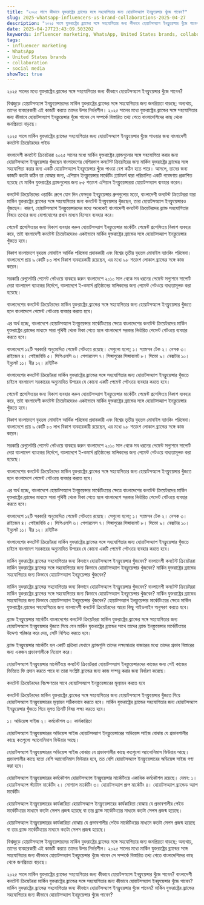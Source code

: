 ```yaml
---
title: "২০২৫ সালে কীভাবে যুক্তরাষ্ট্রের ব্র্যান্ডের সঙ্গে সহযোগিতার জন্য হোয়াটসঅ্যাপ ইনফ্লুয়েন্সার খুঁজে পাবেন?"
slug: 2025-whatsapp-influencers-us-brand-collaborations-2025-04-27
description: "২০২৫ সালে যুক্তরাষ্ট্রের ব্র্যান্ডের সঙ্গে সহযোগিতার জন্য কীভাবে হোয়াটসঅ্যাপ ইনফ্লুয়েন্সার খুঁজে পাবেন? মার্কিন যুক্তরাষ্ট্রের ব্র্যান্ডের সঙ্গে সহযোগিতার জন্য হোয়াটসঅ্যাপ ইনফ্লুয়েন্সার খুঁজে পাওয়ার জন্য বাংলাদেশী কনটেন্ট ক্রিয়েটরদের ২০২৫ সালের রূপরেখা জানুন।"
date: 2025-04-27T23:43:09.503202
keywords: influencer marketing, WhatsApp, United States brands, collaboration, social media
tags:
- influencer marketing
- WhatsApp
- United States brands
- collaboration
- social media
showToc: true
---
```


২০২৫ সালের মধ্যে যুক্তরাষ্ট্রের ব্র্যান্ডের সঙ্গে সহযোগিতার জন্য কীভাবে হোয়াটসঅ্যাপ ইনফ্লুয়েন্সার খুঁজে পাবেন?


বিশ্বজুড়ে হোয়াটসঅ্যাপ ইনফ্লুয়েন্সারদের মার্কিন যুক্তরাষ্ট্রের ব্র্যান্ডের সঙ্গে সহযোগিতার জন্য জনপ্রিয়তা বাড়ছে; অন্যথায়, তাদের ব্যবহারকারী এই কাজটি করতে তাদের উপর নির্ভরশীল। ২০২৫ সালের মধ্যে যুক্তরাষ্ট্রের ব্র্যান্ডের সঙ্গে সহযোগিতার জন্য কীভাবে হোয়াটসঅ্যাপ ইনফ্লুয়েন্সার খুঁজে পাবেন সে সম্পর্কে বিস্তারিত তথ্য পেতে বাংলাদেশিদের কাছ থেকে জনপ্রিয়তা বাড়ছে।


২০২৫ সালে মার্কিন যুক্তরাষ্ট্রের ব্র্যান্ডের সহযোগিতার জন্য হোয়াটসঅ্যাপ ইনফ্লুয়েন্সার খুঁজে পাওয়ার জন্য বাংলাদেশী কনটেন্ট ক্রিয়েটরদের গাইড


বাংলাদেশী কনটেন্ট ক্রিয়েটররা ২০২৫ সালের মধ্যে মার্কিন যুক্তরাষ্ট্রের ব্র্যান্ডগুলোর সঙ্গে সহযোগিতা করার জন্য হোয়াটসঅ্যাপ ইনফ্লুয়েন্সার খুঁজছেন বাংলাদেশের বেশিরভাগ কনটেন্ট ক্রিয়েটরের জন্য মার্কিন যুক্তরাষ্ট্রের ব্র্যান্ডের সঙ্গে সহযোগিতা করার জন্য একটি হোয়াটসঅ্যাপ ইনফ্লুয়েন্সার খুঁজে পাওয়া বেশ কঠিন হতে পারে। আসলে, তাদের জন্য কাজটি কতটা কঠিন তা বোঝার জন্য, এশিয়ান ইনফ্লুয়েন্সার মার্কেটিং প্ল্যাটফর্ম দ্বারা পরিচালিত একটি গবেষণায় প্রকাশিত হয়েছে যে মার্কিন যুক্তরাষ্ট্রের ব্র্যান্ডগুলোর জন্য ৮৫ শতাংশ এশিয়ান ইনফ্লুয়েন্সাররা হোয়াটসঅ্যাপ ব্যবহার করেন।


কনটেন্ট ক্রিয়েটরদের ওয়ার্কিং গ্রুপে যোগ দিন
ফেসবুক ইনফ্লুয়েন্সার গ্রুপগুলোর মতো, বাংলাদেশী কনটেন্ট ক্রিয়েটররা যারা মার্কিন যুক্তরাষ্ট্রের ব্র্যান্ডের সঙ্গে সহযোগিতার জন্য কনটেন্ট ইনফ্লুয়েন্সার খুঁজছেন, তারা হোয়াটসঅ্যাপ ইনফ্লুয়েন্সারও খুঁজছেন। কারণ, হোয়াটসঅ্যাপ ইনফ্লুয়েন্সারদের মধ্যে অনেকেই বাংলাদেশী কনটেন্ট ক্রিয়েটরদের ব্র্যান্ড সহযোগিতার বিষয়ে তথ্যের জন্য যোগাযোগের প্রধান মাধ্যম হিসেবে ব্যবহার করে।


পেমেন্ট প্রসেসিংয়ের জন্য বিকাশ ব্যবহার করুন
হোয়াটসঅ্যাপ ইনফ্লুয়েন্সার মার্কেটিং পেমেন্ট প্রসেসিংয়ে বিকাশ ব্যবহার করে, তাই বাংলাদেশী কনটেন্ট ক্রিয়েটরদেরও একইভাবে মার্কিন যুক্তরাষ্ট্রের ব্র্যান্ডের সঙ্গে হোয়াটসঅ্যাপ ইনফ্লুয়েন্সার খুঁজতে হবে।


বিকাশ বাংলাদেশে বৃহত্তম মোবাইল আর্থিক পরিষেবা প্রদানকারী এবং বিশ্বের তৃতীয় বৃহত্তম মোবাইল ব্যাংকিং পরিষেবা। বাংলাদেশে প্রায় ৯ কোটি ৮০ লাখ বিকাশ ব্যবহারকারী রয়েছেন, এর মধ্যে ৯৮ শতাংশ লোকাল ব্র্যান্ডের সঙ্গে কাজ করেন।


সরকারি রেগুলেটরি পেমেন্ট গেটওয়ে ব্যবহার করুন
বাংলাদেশে ২০১০ সাল থেকে সব ধরনের পেমেন্ট সল্যুশনে সাপোর্ট দেয়া বাংলাদেশ ব্যাংকের নির্দেশে, বাংলাদেশে ই-কমার্স প্রতিষ্ঠানের মালিকদের জন্য পেমেন্ট গেটওয়ে বাধ্যতামূলক করা হয়েছে।


বাংলাদেশের কনটেন্ট ক্রিয়েটরদের মার্কিন যুক্তরাষ্ট্রের ব্র্যান্ডের সঙ্গে সহযোগিতার জন্য হোয়াটসঅ্যাপ ইনফ্লুয়েন্সার খুঁজতে হলে বাংলাদেশে পেমেন্ট গেটওয়ে ব্যবহার করতে হবে।


এর অর্থ হচ্ছে, বাংলাদেশে হোয়াটসঅ্যাপ ইনফ্লুয়েন্সার মার্কেটিংয়ের ক্ষেত্রে বাংলাদেশের কনটেন্ট ক্রিয়েটরদের মার্কিন যুক্তরাষ্ট্রের ব্র্যান্ডের মাধ্যমে সারা পৃথিবী থেকে টাকা পেতে হলে বাংলাদেশে সরকার নির্ধারিত পেমেন্ট গেটওয়ে ব্যবহার করতে হবে।


বাংলাদেশে ১২টি সরকারি অনুমোদিত পেমেন্ট গেটওয়ে রয়েছে। সেগুলো হলো;
১। স্যামসন টেক
২। নেসক
৩। রাইজেন
৪। পেইজবিডি
৫। সিপিএলসি
৬। পেপারলেস
৭। সিঙ্গাপুরের সিঙ্গাবলেট
৮। সিভো
৯। নেক্সটার
১০। ইবুলেট
১১। বীর
১২। রাইটিক


বাংলাদেশের কনটেন্ট ক্রিয়েটররা মার্কিন যুক্তরাষ্ট্রের ব্র্যান্ডের সঙ্গে সহযোগিতার জন্য হোয়াটসঅ্যাপ ইনফ্লুয়েন্সার খুঁজতে চাইলে বাংলাদেশ সরকারের অনুমোদিত উপরের যে কোনো একটি পেমেন্ট গেটওয়ে ব্যবহার করতে হবে।


পেমেন্ট প্রসেসিংয়ের জন্য বিকাশ ব্যবহার করুন
হোয়াটসঅ্যাপ ইনফ্লুয়েন্সার মার্কেটিং পেমেন্ট প্রসেসিংয়ে বিকাশ ব্যবহার করে, তাই বাংলাদেশী কনটেন্ট ক্রিয়েটরদেরও একইভাবে মার্কিন যুক্তরাষ্ট্রের ব্র্যান্ডের সঙ্গে হোয়াটসঅ্যাপ ইনফ্লুয়েন্সার খুঁজতে হবে।


বিকাশ বাংলাদেশে বৃহত্তম মোবাইল আর্থিক পরিষেবা প্রদানকারী এবং বিশ্বের তৃতীয় বৃহত্তম মোবাইল ব্যাংকিং পরিষেবা। বাংলাদেশে প্রায় ৯ কোটি ৮০ লাখ বিকাশ ব্যবহারকারী রয়েছেন, এর মধ্যে ৯৮ শতাংশ লোকাল ব্র্যান্ডের সঙ্গে কাজ করেন।


সরকারি রেগুলেটরি পেমেন্ট গেটওয়ে ব্যবহার করুন
বাংলাদেশে ২০১০ সাল থেকে সব ধরনের পেমেন্ট সল্যুশনে সাপোর্ট দেয়া বাংলাদেশ ব্যাংকের নির্দেশে, বাংলাদেশে ই-কমার্স প্রতিষ্ঠানের মালিকদের জন্য পেমেন্ট গেটওয়ে বাধ্যতামূলক করা হয়েছে।


বাংলাদেশের কনটেন্ট ক্রিয়েটরদের মার্কিন যুক্তরাষ্ট্রের ব্র্যান্ডের সঙ্গে সহযোগিতার জন্য হোয়াটসঅ্যাপ ইনফ্লুয়েন্সার খুঁজতে হলে বাংলাদেশে পেমেন্ট গেটওয়ে ব্যবহার করতে হবে।


এর অর্থ হচ্ছে, বাংলাদেশে হোয়াটসঅ্যাপ ইনফ্লুয়েন্সার মার্কেটিংয়ের ক্ষেত্রে বাংলাদেশের কনটেন্ট ক্রিয়েটরদের মার্কিন যুক্তরাষ্ট্রের ব্র্যান্ডের মাধ্যমে সারা পৃথিবী থেকে টাকা পেতে হলে বাংলাদেশে সরকার নির্ধারিত পেমেন্ট গেটওয়ে ব্যবহার করতে হবে।


বাংলাদেশে ১২টি সরকারি অনুমোদিত পেমেন্ট গেটওয়ে রয়েছে। সেগুলো হলো;
১। স্যামসন টেক
২। নেসক
৩। রাইজেন
৪। পেইজবিডি
৫। সিপিএলসি
৬। পেপারলেস
৭। সিঙ্গাপুরের সিঙ্গাবলেট
৮। সিভো
৯। নেক্সটার
১০। ইবুলেট
১১। বীর
১২। রাইটিক


বাংলাদেশের কনটেন্ট ক্রিয়েটররা মার্কিন যুক্তরাষ্ট্রের ব্র্যান্ডের সঙ্গে সহযোগিতার জন্য হোয়াটসঅ্যাপ ইনফ্লুয়েন্সার খুঁজতে চাইলে বাংলাদেশ সরকারের অনুমোদিত উপরের যে কোনো একটি পেমেন্ট গেটওয়ে ব্যবহার করতে হবে।


মার্কিন যুক্তরাষ্ট্রের ব্র্যান্ডের সহযোগিতার জন্য কিভাবে হোয়াটসঅ্যাপ ইনফ্লুয়েন্সার খুঁজবেন?
বাংলাদেশী কনটেন্ট ক্রিয়েটররা মার্কিন যুক্তরাষ্ট্রের ব্র্যান্ডের সঙ্গে সহযোগিতার জন্য কিভাবে হোয়াটসঅ্যাপ ইনফ্লুয়েন্সার খুঁজবেন? মার্কিন যুক্তরাষ্ট্রের ব্র্যান্ডের সহযোগিতার জন্য কিভাবে হোয়াটসঅ্যাপ ইনফ্লুয়েন্সার খুঁজবেন?


মার্কিন যুক্তরাষ্ট্রের ব্র্যান্ডের সহযোগিতার জন্য কিভাবে হোয়াটসঅ্যাপ ইনফ্লুয়েন্সার খুঁজবেন?
বাংলাদেশী কনটেন্ট ক্রিয়েটররা মার্কিন যুক্তরাষ্ট্রের ব্র্যান্ডের সঙ্গে সহযোগিতার জন্য কিভাবে হোয়াটসঅ্যাপ ইনফ্লুয়েন্সার খুঁজবেন? মার্কিন যুক্তরাষ্ট্রের ব্র্যান্ডের সহযোগিতার জন্য কিভাবে হোয়াটসঅ্যাপ ইনফ্লুয়েন্সার খুঁজবেন? হোয়াটসঅ্যাপ ইনফ্লুয়েন্সার মার্কেটিংয়ের ক্ষেত্রে মার্কিন যুক্তরাষ্ট্রের ব্র্যান্ডের সহযোগিতার জন্য বাংলাদেশী কনটেন্ট ক্রিয়েটরদের আরো কিছু গাইডলাইন অনুসরণ করতে হবে।


ব্র্যান্ড ইনফ্লুয়েন্সার মার্কেটিং
বাংলাদেশের কনটেন্ট ক্রিয়েটররা মার্কিন যুক্তরাষ্ট্রের ব্র্যান্ডের সঙ্গে সহযোগিতার জন্য হোয়াটসঅ্যাপ ইনফ্লুয়েন্সার খুঁজতে গিয়ে যেন মার্কিন যুক্তরাষ্ট্রের ব্র্যান্ডের সাথে তাদের ব্র্যান্ড ইনফ্লুয়েন্সার মার্কেটিংয়ের উদ্দেশ্য পরিষ্কার করে দেয়, সেটি নিশ্চিত করতে হবে।


ব্র্যান্ড ইনফ্লুয়েন্সার মার্কেটিং হল একটি প্রক্রিয়া যেখানে ব্র্যান্ডগুলি তাদের লক্ষ্যমাত্রার বাজারের মধ্যে তাদের প্রভাব বিস্তারের জন্য একজন প্রভাবশালীকে নিয়োগ করে।


হোয়াটসঅ্যাপ ইনফ্লুয়েন্সার মার্কেটিংয়ে কনটেন্ট ক্রিয়েটররা হোয়াটসঅ্যাপ ইনফ্লুয়েন্সারদের কাজের জন্য সেই কাজের ভিত্তিতে ফি প্রদান করতে পারে যা তারা সংশ্লিষ্ট ব্র্যান্ডের জন্য কাজ সম্পন্ন করার জন্য নির্ধারণ করেছে।


কনটেন্ট ক্রিয়েটরদের বিচক্ষণতার সাথে হোয়াটসঅ্যাপ ইনফ্লুয়েন্সারের মূল্যায়ন করতে হবে


কনটেন্ট ক্রিয়েটরদের মার্কিন যুক্তরাষ্ট্রের ব্র্যান্ডের সঙ্গে সহযোগিতার জন্য হোয়াটসঅ্যাপ ইনফ্লুয়েন্সার খুঁজতে গিয়ে হোয়াটসঅ্যাপ ইনফ্লুয়েন্সারের মূল্যায়ন সঠিকভাবে করতে হবে। মার্কিন যুক্তরাষ্ট্রের ব্র্যান্ডের সহযোগিতার জন্য হোয়াটসঅ্যাপ ইনফ্লুয়েন্সার খুঁজতে গিয়ে মূলত তিনটি বিষয় লক্ষ্য করতে হবে।


১। অডিয়েন্স সাইজ
২। কর্মকৌশল
৩। কার্যকারিতা


হোয়াটসঅ্যাপ ইনফ্লুয়েন্সারের অডিয়েন্স সাইজ
হোয়াটসঅ্যাপ ইনফ্লুয়েন্সারের অডিয়েন্স সাইজ বোঝায় যে প্রভাবশালীর কাছে কতগুলো অ্যানোনিমাস ভিউয়ার আছে।


হোয়াটসঅ্যাপ ইনফ্লুয়েন্সারের অডিয়েন্স সাইজ বোঝায় যে প্রভাবশালীর কাছে কতগুলো অ্যানোনিমাস ভিউয়ার আছে। প্রভাবশালীর কাছে যতো বেশি অ্যানোনিমাস ভিউয়ার হবে, তত বেশি হোয়াটসঅ্যাপ ইনফ্লুয়েন্সারের অডিয়েন্স সাইজ গণ্য করা হবে।


হোয়াটসঅ্যাপ ইনফ্লুয়েন্সারের কর্মকৌশল
হোয়াটসঅ্যাপ ইনফ্লুয়েন্সার মার্কেটিংয়ে একাধিক কর্মকৌশল রয়েছে। যেমন:
১। হোয়াটসঅ্যাপ স্ট্যাটাস মার্কেটিং
২। সোশ্যাল মার্কেটিং
৩। হোয়াটসঅ্যাপ গ্রুপ মার্কেটিং
৪। হোয়াটসঅ্যাপ ব্র্যান্ডেড অ্যাপ মার্কেটিং


হোয়াটসঅ্যাপ ইনফ্লুয়েন্সারের কার্যকারিতা
হোয়াটসঅ্যাপ ইনফ্লুয়েন্সারের কার্যকারিতা বোঝায় যে প্রভাবশালীর পেইড মার্কেটিংয়ের মাধ্যমে কতটা সেলস প্রজন্ম হয়েছে বা তার ব্র্যান্ড মার্কেটিংয়ের মাধ্যমে কতটা সেলস প্রজন্ম হয়েছে।


হোয়াটসঅ্যাপ ইনফ্লুয়েন্সারের কার্যকারিতা বোঝায় যে প্রভাবশালীর পেইড মার্কেটিংয়ের মাধ্যমে কতটা সেলস প্রজন্ম হয়েছে বা তার ব্র্যান্ড মার্কেটিংয়ের মাধ্যমে কতটা সেলস প্রজন্ম হয়েছে।


বিশ্বজুড়ে হোয়াটসঅ্যাপ ইনফ্লুয়েন্সারদের মার্কিন যুক্তরাষ্ট্রের ব্র্যান্ডের সঙ্গে সহযোগিতার জন্য জনপ্রিয়তা বাড়ছে; অন্যথায়, তাদের ব্যবহারকারী এই কাজটি করতে তাদের উপর নির্ভরশীল। ২০২৫ সালের মধ্যে মার্কিন যুক্তরাষ্ট্রের ব্র্যান্ডের সঙ্গে সহযোগিতার জন্য কীভাবে হোয়াটসঅ্যাপ ইনফ্লুয়েন্সার খুঁজে পাবেন সে সম্পর্কে বিস্তারিত তথ্য পেতে বাংলাদেশিদের কাছ থেকে জনপ্রিয়তা বাড়ছে।


২০২৫ সালে মার্কিন যুক্তরাষ্ট্রের ব্র্যান্ডের সহযোগিতার জন্য কীভাবে হোয়াটসঅ্যাপ ইনফ্লুয়েন্সার খুঁজে পাবেন?
বাংলাদেশী কনটেন্ট ক্রিয়েটররা মার্কিন যুক্তরাষ্ট্রের ব্র্যান্ডের সঙ্গে সহযোগিতার জন্য কীভাবে হোয়াটসঅ্যাপ ইনফ্লুয়েন্সার খুঁজে পাবেন? মার্কিন যুক্তরাষ্ট্রের ব্র্যান্ডের সহযোগিতার জন্য কীভাবে হোয়াটসঅ্যাপ ইনফ্লুয়েন্সার খুঁজে পাবেন? মার্কিন যুক্তরাষ্ট্রের ব্র্যান্ডের সহযোগিতার জন্য কীভাবে হোয়াটসঅ্যাপ ইনফ্লুয়েন্সার খুঁজে পাবেন?